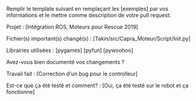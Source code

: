 Remplir le template suivant en remplaçant les [exemples] par vos informations et le mettre comme description de votre pull request:

Projet : [Intégration ROS, Moteurs pour Rescue 2019] 

Fichier(s) important(s) changé(s) : [Takin/src/Capra_Moteur/Script/Init.py]

Librairies utilisées : 
[pygames]
[pyfun]
[pywoohoo]

Avez-vous bien documenté vos changements ?

Travail fait : [Correction d'un bug pour le controlleur]

Est-ce que ça été testé et comment? : [Oui, ça été testé sur le robot et ça fonctionne]